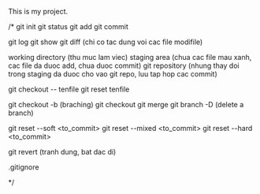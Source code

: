 This is my project.

/*
git init
git status
git add
git commit

git log
git show
git diff (chi co tac dung voi cac file modifile)

working directory (thu muc lam viec)
staging area (chua cac file mau xanh, cac file da duoc add, chua duoc commit)
git repository (nhung thay doi trong staging da duoc cho vao git repo, luu tap hop cac commit)

git checkout -- tenfile
git reset tenfile

git checkout -b <brach> (braching)
git checkout <brach>
git merge
git branch -D <branch> (delete a branch)

git reset --soft <to_commit>
git reset --mixed <to_commit>
git reset --hard <to_commit>

git revert <commit> (tranh dung, bat dac di)

.gitignore

*/